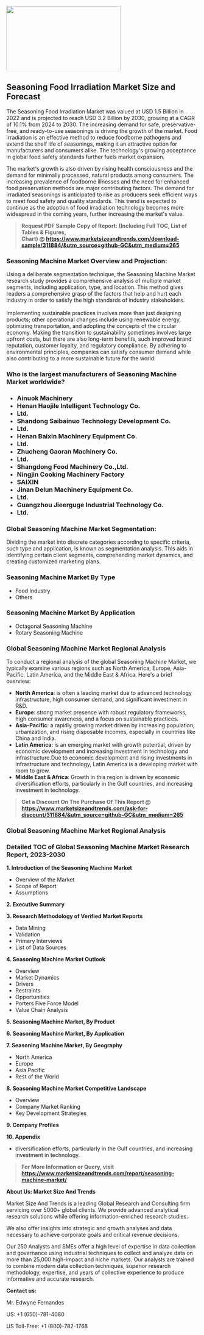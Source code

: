 <p><img class="alignnone size-medium wp-image-20088" src="https://ffe5etoiles.com/wp-content/uploads/2024/12/MST1-300x171.png" alt="" width="300" height="171" /></p><h2>Seasoning Food Irradiation Market Size and Forecast</h2><p>The Seasoning Food Irradiation Market was valued at USD 1.5 Billion in 2022 and is projected to reach USD 3.2 Billion by 2030, growing at a CAGR of 10.1% from 2024 to 2030. The increasing demand for safe, preservative-free, and ready-to-use seasonings is driving the growth of the market. Food irradiation is an effective method to reduce foodborne pathogens and extend the shelf life of seasonings, making it an attractive option for manufacturers and consumers alike. The technology's growing acceptance in global food safety standards further fuels market expansion.</p><p>The market's growth is also driven by rising health consciousness and the demand for minimally processed, natural products among consumers. The increasing prevalence of foodborne illnesses and the need for enhanced food preservation methods are major contributing factors. The demand for irradiated seasonings is anticipated to rise as producers seek efficient ways to meet food safety and quality standards. This trend is expected to continue as the adoption of food irradiation technology becomes more widespread in the coming years, further increasing the market's value.</p></p><blockquote id="" class=""><strong>Request PDF Sample Copy of Report: (Including Full TOC, List of Tables &amp; Figures, Chart)&nbsp;@&nbsp;<strong><a href="https://www.marketsizeandtrends.com/download-sample/311884/&utm_source=github-GC&utm_medium=265" target="_blank">https://www.marketsizeandtrends.com/download-sample/311884/&utm_source=github-GC&utm_medium=265</a></strong></strong></blockquote><h3 id="" class="">Seasoning Machine Market&nbsp;Overview and Projection:</h3><p id="" class="">Using a deliberate segmentation technique, the Seasoning Machine Market research study provides a comprehensive analysis of multiple market segments, including application, type, and location. This method gives readers a comprehensive grasp of the factors that help and hurt each industry in order to satisfy the high standards of industry stakeholders. <br /> <br />Implementing sustainable practices involves more than just designing products; other operational changes include using renewable energy, optimizing transportation, and adopting the concepts of the circular economy. Making the transition to sustainability sometimes involves large upfront costs, but there are also long-term benefits, such improved brand reputation, customer loyalty, and regulatory compliance. By adhering to environmental principles, companies can satisfy consumer demand while also contributing to a more sustainable future for the world.</p><h3 id="" class="">Who is the largest manufacturers of&nbsp;Seasoning Machine Market worldwide?</h3><h3 class=""><p><ul><li>Ainuok Machinery </li><li> Henan Haojile Intelligent Technology Co. </li><li> Ltd. </li><li> Shandong Saibainuo Technology Development Co. </li><li> Ltd. </li><li> Henan Baixin Machinery Equipment Co. </li><li> Ltd. </li><li> Zhucheng Gaoran Machinery Co. </li><li> Ltd. </li><li> Shangdong Food Machinery Co.,Ltd. </li><li> Ningjin Cooking Machinery Factory </li><li> SAIXIN </li><li> Jinan Delun Machinery Equipment Co. </li><li> Ltd. </li><li> Guangzhou Jieerguge Industrial Technology Co. </li><li> Ltd.</li></ul></p></h3><h3 id="" class="">Global&nbsp;Seasoning Machine Market Segmentation:</h3><p id="" class="">Dividing the market into discrete categories according to specific criteria, such type and application, is known as segmentation analysis. This aids in identifying certain client segments, comprehending market dynamics, and creating customized marketing plans.</p><h3 id="" class="">Seasoning Machine Market&nbsp;By Type</h3><p><p><ul><li>Food Industry</li><li> Others</p></li></ul></p></p><h3 id="" class="">Seasoning Machine Market&nbsp;By Application</h3><p class=""><p><ul><li>Octagonal Seasoning Machine</li><li> Rotary Seasoning Machine</li></ul></p></p><h3 id="" class="">Global Seasoning Machine Market Regional Analysis</h3><p id="" class="">To conduct a regional analysis of the global Seasoning Machine Market, we typically examine various regions such as North America, Europe, Asia-Pacific, Latin America, and the Middle East &amp; Africa. Here's a brief overview:</p><ul><li><strong>North America</strong>: is often a leading market due to advanced technology infrastructure, high consumer demand, and significant investment in R&amp;D.</li><li><strong>Europe</strong>: strong market presence with robust regulatory frameworks, high consumer awareness, and a focus on sustainable practices.</li><li><strong>Asia-Pacific</strong>: a rapidly growing market driven by increasing population, urbanization, and rising disposable incomes, especially in countries like China and India.</li><li><strong>Latin America</strong>: is an emerging market with growth potential, driven by economic development and increasing investment in technology and infrastructure.Due to economic development and rising investments in infrastructure and technology, Latin America is a developing market with room to grow.</li><li><strong>Middle East &amp; Africa</strong>: Growth in this region is driven by economic diversification efforts, particularly in the Gulf countries, and increasing investment in technology.</li></ul><blockquote id="" class=""><strong>Get a Discount On The Purchase Of This Report @ <strong><a href="https://www.marketsizeandtrends.com/ask-for-discount/311884/&utm_source=github-GC&utm_medium=265" target="_blank">https://www.marketsizeandtrends.com/ask-for-discount/311884/&utm_source=github-GC&utm_medium=265</a></strong></strong></blockquote><h3 id="" class="">Global Seasoning Machine Market Regional Analysis</h3><h3 id="" class="">Detailed TOC of Global Seasoning Machine Market Research Report, 2023-2030</h3><p id="" class=""><strong>1. Introduction of the Seasoning Machine Market</strong></p><ul><li>Overview of the Market</li><li>Scope of Report</li><li>Assumptions</li></ul><p id="" class=""><strong>2. Executive Summary</strong></p><p id="" class=""><strong>3. Research Methodology of Verified Market Reports</strong></p><ul><li>Data Mining</li><li>Validation</li><li>Primary Interviews</li><li>List of Data Sources</li></ul><p id="" class=""><strong>4. Seasoning Machine Market Outlook</strong></p><ul><li>Overview</li><li>Market Dynamics</li><li>Drivers</li><li>Restraints</li><li>Opportunities</li><li>Porters Five Force Model</li><li>Value Chain Analysis</li></ul><p id="" class=""><strong>5. Seasoning Machine Market, By Product</strong></p><p id="" class=""><strong>6. Seasoning Machine Market, By Application</strong></p><p id="" class=""><strong>7. Seasoning Machine Market, By Geography</strong></p><ul><li>North America</li><li>Europe</li><li>Asia Pacific</li><li>Rest of the World</li></ul><p id="" class=""><strong>8. Seasoning Machine Market Competitive Landscape</strong></p><ul><li>Overview</li><li>Company Market Ranking</li><li>Key Development Strategies</li></ul><p id="" class=""><strong>9. Company Profiles</strong></p><p id="" class=""><strong>10. Appendix</strong></p><ul><li>diversification efforts, particularly in the Gulf countries, and increasing investment in technology.</li></ul><blockquote id="" class=""><strong>For More Information or Query, visit <strong><strong><a href="https://www.marketsizeandtrends.com/report/seasoning-machine-market/" target="_blank">https://www.marketsizeandtrends.com/report/seasoning-machine-market/</a></strong></strong></strong></blockquote><p id="" class=""><strong>About Us: Market Size And Trends</strong></p><p id="" class="">Market Size And Trends is a leading Global Research and Consulting firm servicing over 5000+ global clients. We provide advanced analytical research solutions while offering information-enriched research studies.</p><p id="" class="">We also offer insights into strategic and growth analyses and data necessary to achieve corporate goals and critical revenue decisions.</p><p id="" class="">Our 250 Analysts and SMEs offer a high level of expertise in data collection and governance using industrial techniques to collect and analyze data on more than 25,000 high-impact and niche markets. Our analysts are trained to combine modern data collection techniques, superior research methodology, expertise, and years of collective experience to produce informative and accurate research.</p><p id="" class=""><strong>Contact us:</strong></p><p id="" class="">Mr. Edwyne Fernandes</p><p id="" class="">US: +1 (650)-781-4080</p><p id="" class="">US Toll-Free: +1 (800)-782-1768</p>
